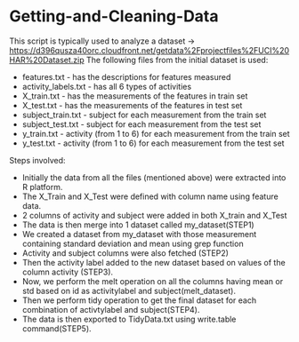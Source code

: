 # Getting-and-Cleaning-Data

This script is typically used to analyze a dataset -> https://d396qusza40orc.cloudfront.net/getdata%2Fprojectfiles%2FUCI%20HAR%20Dataset.zip
The following files from the initial dataset is used:

- features.txt - has the descriptions for features measured
- activity_labels.txt - has all 6 types of activities
- X_train.txt - has the measurements of the features in train set 
- X_test.txt - has the measurements of the features in test set
- subject_train.txt - subject for each measurement from the train set
- subject_test.txt - subject for each measurement from the test set
- y_train.txt - activity (from 1 to 6) for each measurement from the train set
- y_test.txt - activity (from 1 to 6) for each measurement from the test set

Steps involved:
- Initially the data from all the files (mentioned above) were extracted into R platform.
- The X_Train and X_Test were defined with column name using feature data.
- 2 columns of activity and subject were added in both X_train and X_Test
- The data is then merge into 1 dataset called my_dataset(STEP1)
- We created a dataset from my_dataset with those measurement containing standard deviation and mean using grep function
- Activity and subject columns were also fetched (STEP2)
- Then the activity label added to the new dataset based on values of the column activity (STEP3).
- Now, we perform the melt operation on all the columns having mean or std based on id as activitylabel and subject(melt_dataset).
- Then we perform tidy operation to get the final dataset for each combination of activtylabel and subject(STEP4).
- The data is then exported to TidyData.txt using write.table command(STEP5).

